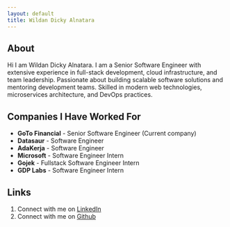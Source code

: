 ```yaml
---
layout: default
title: Wildan Dicky Alnatara
---
```


## About
Hi I am Wildan Dicky Alnatara. I am a Senior Software Engineer with extensive experience in full-stack development, cloud infrastructure, and team leadership. Passionate about building scalable software solutions and mentoring development teams. Skilled in modern web technologies, microservices architecture, and DevOps practices.

## Companies I Have Worked For
- **GoTo Financial** - Senior Software Engineer (Current company)
- **Datasaur** - Software Engineer
- **AdaKerja** - Software Engineer
- **Microsoft** - Software Engineer Intern
- **Gojek** - Fullstack Software Engineer Intern
- **GDP Labs** - Software Engineer Intern

## Links
1. Connect with me on [LinkedIn](https://linkedin.com/in/wildanda)
1. Connect with me on [Github](https://github.com/wildansupernova)